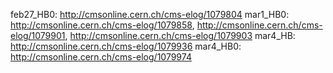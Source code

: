 
feb27_HB0: http://cmsonline.cern.ch/cms-elog/1079804
mar1_HB0:  http://cmsonline.cern.ch/cms-elog/1079858, http://cmsonline.cern.ch/cms-elog/1079901, http://cmsonline.cern.ch/cms-elog/1079903
mar4_HB:   http://cmsonline.cern.ch/cms-elog/1079936
mar4_HB0:  http://cmsonline.cern.ch/cms-elog/1079974
